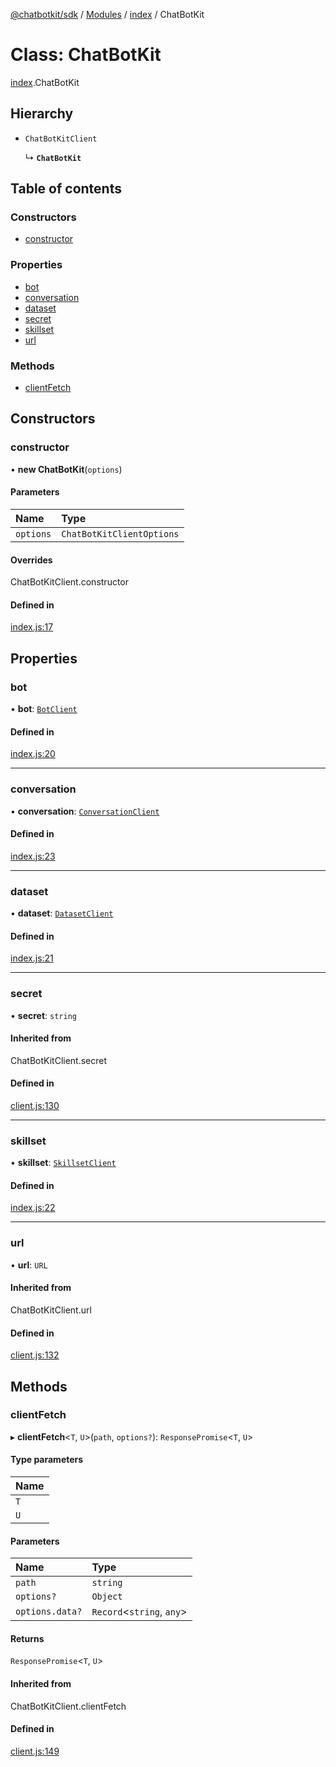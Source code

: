 [@chatbotkit/sdk](../README.md) / [Modules](../modules.md) / [index](../modules/index.md) / ChatBotKit

# Class: ChatBotKit

[index](../modules/index.md).ChatBotKit

## Hierarchy

- `ChatBotKitClient`

  ↳ **`ChatBotKit`**

## Table of contents

### Constructors

- [constructor](index.ChatBotKit.md#constructor)

### Properties

- [bot](index.ChatBotKit.md#bot)
- [conversation](index.ChatBotKit.md#conversation)
- [dataset](index.ChatBotKit.md#dataset)
- [secret](index.ChatBotKit.md#secret)
- [skillset](index.ChatBotKit.md#skillset)
- [url](index.ChatBotKit.md#url)

### Methods

- [clientFetch](index.ChatBotKit.md#clientfetch)

## Constructors

### constructor

• **new ChatBotKit**(`options`)

#### Parameters

| Name | Type |
| :------ | :------ |
| `options` | `ChatBotKitClientOptions` |

#### Overrides

ChatBotKitClient.constructor

#### Defined in

[index.js:17](https://github.com/chatbotkit/node-sdk/blob/9c88124/packages/sdk/src/index.js#L17)

## Properties

### bot

• **bot**: [`BotClient`](bot.BotClient.md)

#### Defined in

[index.js:20](https://github.com/chatbotkit/node-sdk/blob/9c88124/packages/sdk/src/index.js#L20)

___

### conversation

• **conversation**: [`ConversationClient`](conversation.ConversationClient.md)

#### Defined in

[index.js:23](https://github.com/chatbotkit/node-sdk/blob/9c88124/packages/sdk/src/index.js#L23)

___

### dataset

• **dataset**: [`DatasetClient`](dataset.DatasetClient.md)

#### Defined in

[index.js:21](https://github.com/chatbotkit/node-sdk/blob/9c88124/packages/sdk/src/index.js#L21)

___

### secret

• **secret**: `string`

#### Inherited from

ChatBotKitClient.secret

#### Defined in

[client.js:130](https://github.com/chatbotkit/node-sdk/blob/9c88124/packages/sdk/src/client.js#L130)

___

### skillset

• **skillset**: [`SkillsetClient`](skillset.SkillsetClient.md)

#### Defined in

[index.js:22](https://github.com/chatbotkit/node-sdk/blob/9c88124/packages/sdk/src/index.js#L22)

___

### url

• **url**: `URL`

#### Inherited from

ChatBotKitClient.url

#### Defined in

[client.js:132](https://github.com/chatbotkit/node-sdk/blob/9c88124/packages/sdk/src/client.js#L132)

## Methods

### clientFetch

▸ **clientFetch**<`T`, `U`\>(`path`, `options?`): `ResponsePromise`<`T`, `U`\>

#### Type parameters

| Name |
| :------ |
| `T` |
| `U` |

#### Parameters

| Name | Type |
| :------ | :------ |
| `path` | `string` |
| `options?` | `Object` |
| `options.data?` | `Record`<`string`, `any`\> |

#### Returns

`ResponsePromise`<`T`, `U`\>

#### Inherited from

ChatBotKitClient.clientFetch

#### Defined in

[client.js:149](https://github.com/chatbotkit/node-sdk/blob/9c88124/packages/sdk/src/client.js#L149)
